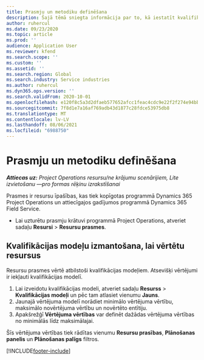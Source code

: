 ```yaml
---
title: Prasmju un metodiku definēšana
description: Šajā tēmā sniegta informācija par to, kā iestatīt kvalifikācijas modeļus, lai novērtētu resursus.
author: ruhercul
ms.date: 09/23/2020
ms.topic: article
ms.prod: ''
audience: Application User
ms.reviewer: kfend
ms.search.scope: ''
ms.custom: ''
ms.assetid: ''
ms.search.region: Global
ms.search.industry: Service industries
ms.author: ruhercul
ms.dyn365.ops.version: ''
ms.search.validFrom: 2020-10-01
ms.openlocfilehash: e120f8c5a3d2dfaeb577652afcc1feac4cdc9e22f2f274e94bb674ea3fa52fed
ms.sourcegitcommit: 7f8d1e7a16af769adb43d1877c28fdce53975db8
ms.translationtype: MT
ms.contentlocale: lv-LV
ms.lasthandoff: 08/06/2021
ms.locfileid: "6988750"
---
```

# <a name="define-skills-and-proficiencies"></a>Prasmju un metodiku definēšana

_**Attiecas uz:** Project Operations resursu/ne krājumu scenārijiem, Lite izvietošanu —pro formas rēķinu izrakstīšanai_

Prasmes ir resursu īpašības, kas tiek kopīgotas programmā Dynamics 365 Project Operations un attiecīgajos gadījumos programmā Dynamics 365 Field Service. 

- Lai uzturētu prasmju krātuvi programmā Project Operations, atveriet sadaļu **Resursi** \> **Resursu prasmes**. 

## <a name="use-proficiency-models-to-rate-resources"></a>Kvalifikācijas modeļu izmantošana, lai vērtētu resursus

Resursu prasmes vērtē atbilstoši kvalifikācijas modeļiem. Atsevišķi vērtējumi ir iekļauti kvalifikācijas modelī. 

1. Lai izveidotu kvalifikācijas modeli, atveriet sadaļu **Resurss** \> **Kvalifikācijas modeļi** un pēc tam atlasiet vienumu **Jauns**.
2. Jaunajā vērtējuma modelī norādiet minimālo vērtējuma vērtību, maksimālo novērtējuma vērtību un novērtēto entītiju.
3. Apakšrežģī **Vērtējuma vērtības** var definēt dažādas vērtējuma vērtības no minimālās līdz maksimālajai.


Šīs vērtējuma vērtības tiek rādītas vienumu **Resursu prasības**, **Plānošanas panelis** un **Plānošanas palīgs** filtros.


[!INCLUDE[footer-include](../includes/footer-banner.md)]